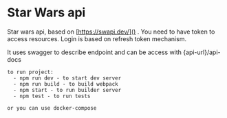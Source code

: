# Star Wars api

Star wars api, based on [https://swapi.dev/]() . You need to have token to access resources. Login is based on refresh token mechanism.

It uses swagger to describe endpoint and can be access with {api-url}/api-docs

```
to run project:
  - npm run dev - to start dev server
  - npm run build - to build webpack
  - npm start - to run builder server
  - npm test - to run tests

or you can use docker-compose
```
